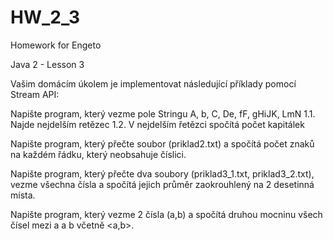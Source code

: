 # HW_2_3

Homework for Engeto

Java 2 - Lesson 3

Vašim domácím úkolem je implementovat následující příklady pomocí Stream API:

Napište program, který vezme pole Stringu A, b, C, De, fF, gHiJK, LmN 1.1. Najde nejdelším retězec 1.2. V nejdelším řetězci spočítá počet kapitálek

Napište program, který přečte soubor (priklad2.txt) a spočítá počet znaků na každém řádku, který neobsahuje číslici.

Napište program, který přečte dva soubory (priklad3_1.txt, priklad3_2.txt), vezme všechna čísla a spočítá jejich průměr zaokrouhlený na 2 desetinná místa.

Napište program, který vezme 2 čísla (a,b) a spočítá druhou mocninu všech čísel mezi a a b včetně <a,b>.
